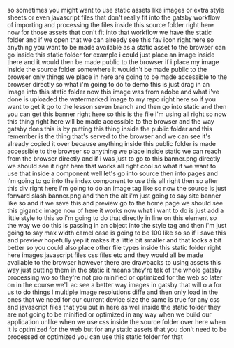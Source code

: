 so sometimes you might want to use
static assets like images or extra style
sheets or even javascript files that
don't really fit into the gatsby
workflow of importing
and processing the files inside this
source folder right here
now for those assets that don't fit into
that workflow we have
the static folder and if we open that we
can already see
this fav icon right here so anything
you want to be made available as a
static asset to the browser
can go inside this static folder for
example i could just place an image
inside there and it would then be made
public
to the browser if i place my image
inside
the source folder somewhere it wouldn't
be made public
to the browser only things we place in
here are going to be made accessible to
the browser directly
so what i'm going to do to demo this is
just drag in an image
into this static folder now this image
was from adobe
and what i've done is uploaded the
watermarked image to my
repo right here so if you want to get it
go to the lesson seven
branch and then go into static and then
you can get this banner
right here so this is the file i'm using
all right
so now this thing right here will be
made accessible
to the browser and the way gatsby does
this is by putting this thing
inside the public folder and this
remember is the thing that's served
to the browser and we can see it's
already copied it over because anything
inside this public folder is made
accessible to the browser
so anything we place inside static we
can reach from the browser directly
and if i was just to go to this
banner.png
directly we should see it right here
that works
all right cool so what if we want to use
that inside a component
well let's go into source then into
pages and i'm going to go into
the index component to use this all
right then so
after this div right here i'm going to
do an image
tag like so now the source is just
forward slash
banner.png and then the alt i'm just
going to say
site banner like so and if we save this
and preview go to the home page we
should see this gigantic image now of
here it works
now what i want to do is just add a
little style to this so
i'm going to do that directly in line on
this element
so the way we do this is passing in an
object into the style tag
and then i'm just going to say max width
camel case
is going to be 100 like so
so if i save this and preview hopefully
yep it makes it a little bit smaller
and that looks a bit better so you could
also place other file types inside
this static folder right here images
javascript files css files etc and they
would all be made available
to the browser however there are
drawbacks to using assets this way
just putting them in the static 
it means they're tak
of the whole gatsby processing wo
so they're not pro
minified or optimized for the web 
so later on in the course we'll ac
see a better way 
images in gatsby that will o
a
for us to do things l
multiple image resolutions 
diffe
and then only load in the ones that we
need for our current device
size the same is true for any css and
javascript files that you put in here as
well inside the static folder
they are not going to be minified or
optimized in any way when we build
our application unlike when we use css
inside
the source folder over here when it is
optimized for the web but for any static
assets that you don't need to be
processed
or optimized you can use this static
folder
for that
